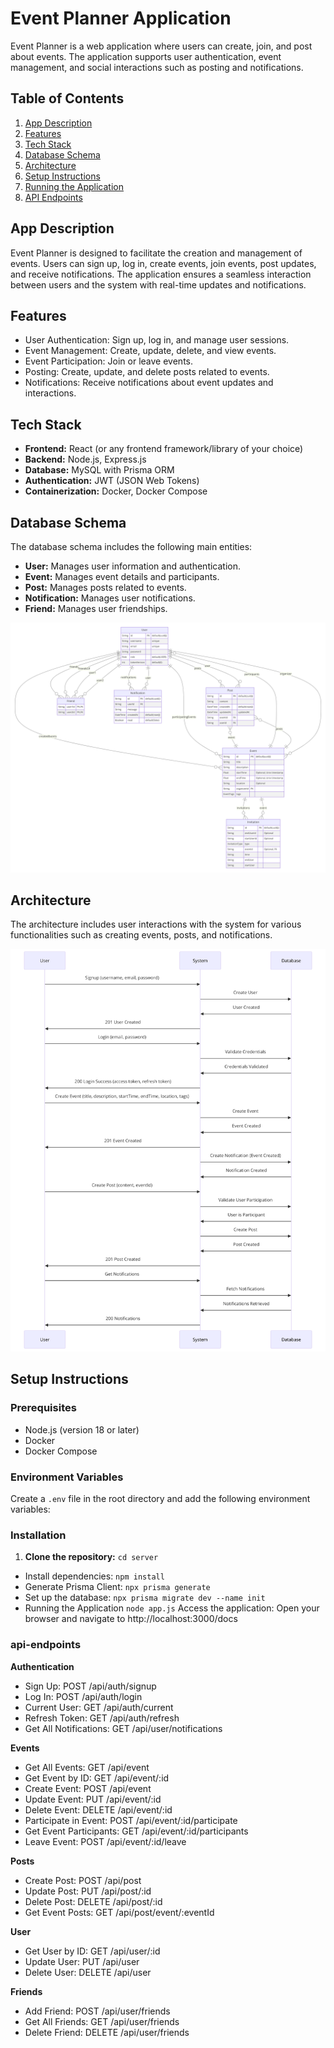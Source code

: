 # Event Planner Application

Event Planner is a web application where users can create, join, and post about events. The application supports user authentication, event management, and social interactions such as posting and notifications.

## Table of Contents
1. [App Description](#app-description)
2. [Features](#features)
3. [Tech Stack](#tech-stack)
4. [Database Schema](#database-schema)
5. [Architecture](#architecture)
6. [Setup Instructions](#setup-instructions)
7. [Running the Application](#running-the-application)
8. [API Endpoints](#api-endpoints)

## App Description
Event Planner is designed to facilitate the creation and management of events. Users can sign up, log in, create events, join events, post updates, and receive notifications. The application ensures a seamless interaction between users and the system with real-time updates and notifications.

## Features
- User Authentication: Sign up, log in, and manage user sessions.
- Event Management: Create, update, delete, and view events.
- Event Participation: Join or leave events.
- Posting: Create, update, and delete posts related to events.
- Notifications: Receive notifications about event updates and interactions.

## Tech Stack
- **Frontend:** React (or any frontend framework/library of your choice)
- **Backend:** Node.js, Express.js
- **Database:** MySQL with Prisma ORM
- **Authentication:** JWT (JSON Web Tokens)
- **Containerization:** Docker, Docker Compose

## Database Schema
The database schema includes the following main entities:
- **User:** Manages user information and authentication.
- **Event:** Manages event details and participants.
- **Post:** Manages posts related to events.
- **Notification:** Manages user notifications.
- **Friend:** Manages user friendships.

![ER Diagram](database-design.png)

## Architecture
The architecture includes user interactions with the system for various functionalities such as creating events, posts, and notifications.

![Swimlane Diagram](swim-lane.png)

## Setup Instructions
### Prerequisites
- Node.js (version 18 or later)
- Docker
- Docker Compose

### Environment Variables
Create a `.env` file in the root directory and add the following environment variables:


### Installation
1. **Clone the repository:**
`cd server`
- Install dependencies:
`npm install`
- Generate Prisma Client:
`npx prisma generate`
- Set up the database:
`npx prisma migrate dev --name init`
- Running the Application
`node app.js`
Access the application:
Open your browser and navigate to http://localhost:3000/docs

### api-endpoints
**Authentication**
- Sign Up: POST /api/auth/signup
- Log In: POST /api/auth/login
- Current User: GET /api/auth/current
- Refresh Token: GET /api/auth/refresh
- Get All Notifications: GET /api/user/notifications

**Events**
- Get All Events: GET /api/event
- Get Event by ID: GET /api/event/:id
- Create Event: POST /api/event
- Update Event: PUT /api/event/:id
- Delete Event: DELETE /api/event/:id
- Participate in Event: POST /api/event/:id/participate
- Get Event Participants: GET /api/event/:id/participants
- Leave Event: POST /api/event/:id/leave

**Posts**
- Create Post: POST /api/post
- Update Post: PUT /api/post/:id
- Delete Post: DELETE /api/post/:id
- Get Event Posts: GET /api/post/event/:eventId

**User**
- Get User by ID: GET /api/user/:id
- Update User: PUT /api/user
- Delete User: DELETE /api/user

**Friends**
- Add Friend: POST /api/user/friends
- Get All Friends: GET /api/user/friends
- Delete Friend: DELETE /api/user/friends
